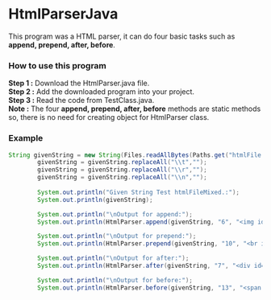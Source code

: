 # HtmlParserJava
This program was a HTML parser, it can do four basic tasks such as <b>append, prepend, after, before</b>.
### How to use this program
<b>Step 1 :</b> Download the HtmlParser.java file.<br>
<b>Step 2 :</b> Add the downloaded program into your project.<br>
<b>Step 3 :</b> Read the code from TestClass.java.<br>
<b>Note :</b> The four <b>append, prepend, after, before</b> methods are static methods so, there is no need for creating object for HtmlParser class.
### Example
```java
String givenString = new String(Files.readAllBytes(Paths.get("htmlFile.html")));
        givenString = givenString.replaceAll("\\t","");
        givenString = givenString.replaceAll("\\r","");
        givenString = givenString.replaceAll("\\n","");
        
        System.out.println("Given String Test htmlFileMixed.:");
        System.out.println(givenString);

        System.out.println("\nOutput for append:");
        System.out.println(HtmlParser.append(givenString, "6", "<img id=\"appendSample2\" />"));

        System.out.println("\nOutput for prepend:");
        System.out.println(HtmlParser.prepend(givenString, "10", "<br id=\"prependSample2\" />"));

        System.out.println("\nOutput for after:");
        System.out.println(HtmlParser.after(givenString, "7", "<div id=\"afterSample2\"></div>"));

        System.out.println("\nOutput for before:");
        System.out.println(HtmlParser.before(givenString, "13", "<span id=\"beforeSample2\"></span>"));

```
